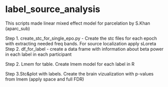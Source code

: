 # label_source_analysis
This scripts made linear mixed effect model for parcelation by S.Khan (aparc_sub)

Step 1. create_stc_for_single_epo.py - Create the stc files for each epoch with extracting needed freq bands. For source localization apply sLoreta
Step 2. df_for_label - create a data frame with information about beta power in each label in each participant

Step 2. Lmem for table. Create lmem model for each label in R

Step 3.Stc&plot with labels. Create the brain vizualization with p-values from lmem (apply space and full FDR)
